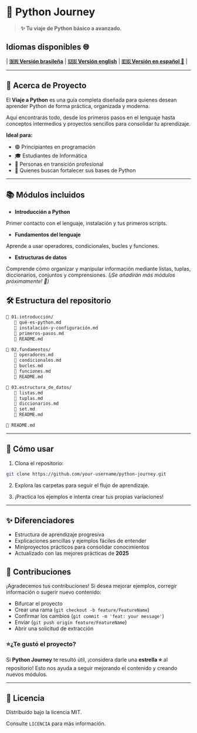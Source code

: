 # 🐍 Python Journey

> **✨ Tu viaje de Python básico a avanzado.**

## Idiomas disponibles 🌐

| **[🇧🇷 Versión brasileña](README-BR.md)** | **[🇺🇸 Versión english](README.md)** | **[🇪🇸 Versión en español 🌟](README-ES.md)** |

---

## 📖 Acerca de Proyecto

El **Viaje a Python** es una guía completa diseñada para quienes desean aprender Python de forma práctica, organizada y moderna.

Aquí encontrarás todo, desde los primeros pasos en el lenguaje hasta conceptos intermedios y proyectos sencillos para consolidar tu aprendizaje.

**Ideal para:**

- 🟢 Principiantes en programación
- 🎓 Estudiantes de Informática
- 🔄 Personas en transición profesional
- 🐍 Quienes buscan fortalecer sus bases de Python

---

## 📚 Módulos incluidos

- **Introducción a Python**

Primer contacto con el lenguaje, instalación y tus primeros scripts.

- **Fundamentos del lenguaje**

Aprende a usar operadores, condicionales, bucles y funciones.

- **Estructuras de datos**

Comprende cómo organizar y manipular información mediante listas, tuplas, diccionarios, conjuntos y comprensiones. *(¡Se añadirán más módulos próximamente! 🚧)*

## 🛠️ Estructura del repositorio

```bash
🔹 01.introducción/
   🔹 qué-es-python.md
   🔹 instalación-y-configuración.md
   🔹 primeros-pasos.md
   🔹 README.md

🔹 02.fundamentos/
   🔹 operadores.md
   🔹 condicionales.md
   🔹 bucles.md
   🔹 funciones.md
   🔹 README.md

🔹 03.estructura_de_datos/
   🔹 listas.md
   🔹 tuplas.md
   🔹 diccionarios.md
   🔹 set.md
   🔹 README.md

🔹 README.md
```

---

## 🚀 Cómo usar

1. Clona el repositorio:

```bash
git clone https://github.com/your-username/python-journey.git
```

2. Explora las carpetas para seguir el flujo de aprendizaje.

3. ¡Practica los ejemplos e intenta crear tus propias variaciones!

---

## ✨ Diferenciadores

- Estructura de aprendizaje progresiva
- Explicaciones sencillas y ejemplos fáciles de entender
- Miniproyectos prácticos para consolidar conocimientos
- Actualizado con las mejores prácticas de **2025**

## 📢 Contribuciones

¡Agradecemos tus contribuciones! Si desea mejorar ejemplos, corregir información o sugerir nuevo contenido:

- Bifurcar el proyecto
- Crear una rama (`git checkout -b feature/FeatureName`)
- Confirmar los cambios (`git commit -m 'feat: your message'`)
- Enviar (`git push origin feature/FeatureName`)
- Abrir una solicitud de extracción

### ⭐¿Te gustó el proyecto?

Si **Python Journey** te resultó útil, ¡considera darle una **estrella ⭐** al repositorio!
Esto nos ayuda a seguir mejorando el contenido y creando nuevos módulos.

---

## 📜 Licencia

Distribuido bajo la licencia MIT.

Consulte `LICENCIA` para más información.

